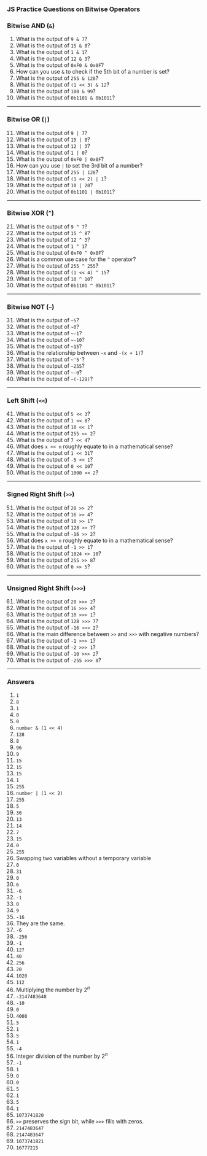 ### JS Practice Questions on Bitwise Operators

### **Bitwise AND (`&`)**

1.  What is the output of `9 & 7`?
2.  What is the output of `15 & 8`?
3.  What is the output of `1 & 1`?
4.  What is the output of `12 & 3`?
5.  What is the output of `0xF0 & 0x0F`?
6.  How can you use `&` to check if the 5th bit of a number is set?
7.  What is the output of `255 & 128`?
8.  What is the output of `(1 << 3) & 12`?
9.  What is the output of `100 & 99`?
10. What is the output of `0b1101 & 0b1011`?

---

### **Bitwise OR (`|`)**

11. What is the output of `9 | 7`?
12. What is the output of `15 | 8`?
13. What is the output of `12 | 3`?
14. What is the output of `1 | 0`?
15. What is the output of `0xF0 | 0x0F`?
16. How can you use `|` to set the 3rd bit of a number?
17. What is the output of `255 | 128`?
18. What is the output of `(1 << 2) | 1`?
19. What is the output of `10 | 20`?
20. What is the output of `0b1101 | 0b1011`?

---

### **Bitwise XOR (`^`)**

21. What is the output of `9 ^ 7`?
22. What is the output of `15 ^ 8`?
23. What is the output of `12 ^ 3`?
24. What is the output of `1 ^ 1`?
25. What is the output of `0xF0 ^ 0x0F`?
26. What is a common use case for the `^` operator?
27. What is the output of `255 ^ 255`?
28. What is the output of `(1 << 4) ^ 15`?
29. What is the output of `10 ^ 10`?
30. What is the output of `0b1101 ^ 0b1011`?

---

### **Bitwise NOT (`~`)**

31. What is the output of `~5`?
32. What is the output of `~0`?
33. What is the output of `~-1`?
34. What is the output of `~-10`?
35. What is the output of `~15`?
36. What is the relationship between `~x` and `-(x + 1)`?
37. What is the output of `~'5'`?
38. What is the output of `~255`?
39. What is the output of `~-0`?
40. What is the output of `~(-128)`?

---

### **Left Shift (`<<`)**

41. What is the output of `5 << 3`?
42. What is the output of `1 << 8`?
43. What is the output of `10 << 1`?
44. What is the output of `255 << 2`?
45. What is the output of `7 << 4`?
46. What does `x << n` roughly equate to in a mathematical sense?
47. What is the output of `1 << 31`?
48. What is the output of `-5 << 1`?
49. What is the output of `0 << 10`?
50. What is the output of `1000 << 2`?

---

### **Signed Right Shift (`>>`)**

51. What is the output of `20 >> 2`?
52. What is the output of `16 >> 4`?
53. What is the output of `10 >> 1`?
54. What is the output of `128 >> 7`?
55. What is the output of `-16 >> 2`?
56. What does `x >> n` roughly equate to in a mathematical sense?
57. What is the output of `-1 >> 1`?
58. What is the output of `1024 >> 10`?
59. What is the output of `255 >> 8`?
60. What is the output of `0 >> 5`?

---

### **Unsigned Right Shift (`>>>`)**

61. What is the output of `20 >>> 2`?
62. What is the output of `16 >>> 4`?
63. What is the output of `10 >>> 1`?
64. What is the output of `128 >>> 7`?
65. What is the output of `-16 >>> 2`?
66. What is the main difference between `>>` and `>>>` with negative numbers?
67. What is the output of `-1 >>> 1`?
68. What is the output of `-2 >>> 1`?
69. What is the output of `-10 >>> 2`?
70. What is the output of `-255 >>> 8`?

---

### **Answers**

1.  `1`
2.  `8`
3.  `1`
4.  `0`
5.  `0`
6.  `number & (1 << 4)`
7.  `128`
8.  `8`
9.  `96`
10. `9`
11. `15`
12. `15`
13. `15`
14. `1`
15. `255`
16. `number | (1 << 2)`
17. `255`
18. `5`
19. `30`
20. `13`
21. `14`
22. `7`
23. `15`
24. `0`
25. `255`
26. Swapping two variables without a temporary variable
27. `0`
28. `31`
29. `0`
30. `6`
31. `-6`
32. `-1`
33. `0`
34. `9`
35. `-16`
36. They are the same.
37. `-6`
38. `-256`
39. `-1`
40. `127`
41. `40`
42. `256`
43. `20`
44. `1020`
45. `112`
46. Multiplying the number by $2^n$
47. `-2147483648`
48. `-10`
49. `0`
50. `4000`
51. `5`
52. `1`
53. `5`
54. `1`
55. `-4`
56. Integer division of the number by $2^n$
57. `-1`
58. `1`
59. `0`
60. `0`
61. `5`
62. `1`
63. `5`
64. `1`
65. `1073741820`
66. `>>` preserves the sign bit, while `>>>` fills with zeros.
67. `2147483647`
68. `2147483647`
69. `1073741821`
70. `16777215`
